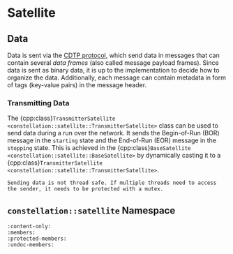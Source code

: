 # Satellite

## Data

Data is sent via the [CDTP protocol](../../../protocols/cdtp.md), which send data in messages that can contain several
*data frames* (also called message payload frames). Since data is sent as binary data, it is up to the implementation to
decide how to organize the data. Additionally, each message can contain metadata in form of tags (key-value pairs) in the
message header.

### Transmitting Data

The {cpp:class}`TransmitterSatellite <constellation::satellite::TransmitterSatellite>` class can be used to send data during
a run over the network. It sends the Begin-of-Run (BOR) message in the `starting` state and the End-of-Run (EOR) message in
the `stopping` state. This is achieved in the {cpp:class}`BaseSatellite <constellation::satellite::BaseSatellite>` by
dynamically casting it to a {cpp:class}`TransmitterSatellite <constellation::satellite::TransmitterSatellite>`.

```{warning}
Sending data is not thread safe. If multiple threads need to access the sender, it needs to be protected with a mutex.
```

## `constellation::satellite` Namespace

```{doxygennamespace} constellation::satellite
:content-only:
:members:
:protected-members:
:undoc-members:
```
